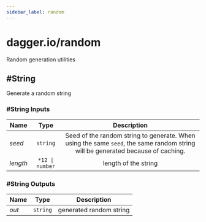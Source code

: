 ```yaml
---
sidebar_label: random
---
```


# dagger.io/random

Random generation utilities

## #String

Generate a random string

### #String Inputs

| Name             | Type               | Description                                                                                                                       |
| -------------    |:-------------:     |:-------------:                                                                                                                    |
|*seed*            | `string`           |Seed of the random string to generate. When using the same `seed`, the same random string will be generated because of caching.    |
|*length*          | `*12 \| number`    |length of the string                                                                                                               |

### #String Outputs

| Name             | Type              | Description               |
| -------------    |:-------------:    |:-------------:            |
|*out*             | `string`          |generated random string    |
